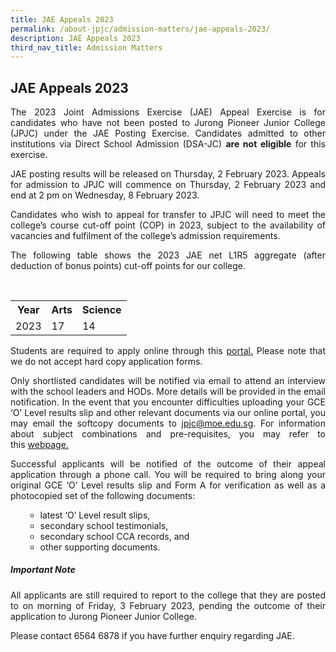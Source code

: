 ```yaml
---
title: JAE Appeals 2023
permalink: /about-jpjc/admission-matters/jae-appeals-2023/
description: JAE Appeals 2023
third_nav_title: Admission Matters
---
```

<div align=justify>
<h2>JAE Appeals 2023</h2>
	


<p>The 2023 Joint Admissions Exercise (JAE) Appeal Exercise is for candidates who have not been posted to Jurong Pioneer Junior College (JPJC) under the JAE Posting Exercise. Candidates admitted to other institutions via Direct School Admission (DSA-JC) <b> are not eligible</b> for this exercise.</p>

<p>JAE posting results will be released on Thursday, 2 February 2023. Appeals for admission to JPJC will commence on Thursday, 2 February 2023 and end at 2 pm on Wednesday, 8 February 2023.</p>
	
<p>Candidates who wish to appeal for transfer to JPJC will need to meet the college’s course cut-off point (COP) in 2023, subject to the availability of vacancies and fulfilment of the college’s admission requirements.</p>

<p>The following table shows the 2023 JAE net L1R5 aggregate (after deduction of bonus points) cut-off points for our college.</p>

<table> 
<tr> 
<th>Year</th> 
<th>Arts</th> 
<th>Science</th> 
</tr> 
<tr> 
<td>2023</td> 
<td>17</td> 
<td>14</td> 
</tr>
<tr></tr>	
</table>	
	
<p>	Students are required to apply online through this <a href="http://jae.jpjc.edu.sg/">portal.</a> Please note that we do not accept hard copy application forms.</p>


<p>Only shortlisted candidates will be notified via email to attend an interview with the school leaders and HODs. More details will be provided in the email notification. In the event that you encounter difficulties uploading your GCE ‘O’ Level results slip and other relevant documents via our online portal, you may email the softcopy documents to <a href = "mailto: jpjc@moe.edu.sg">jpjc@moe.edu.sg</a>. For information about subject combinations and pre-requisites, you may refer to this <a href="https://www.jpjc.moe.edu.sg/about/subject-combination/">webpage.</a>

<p>Successful applicants will be notified of the outcome of their appeal application through a phone call. You will be required to bring along your original GCE ‘O’ Level results slip and Form A for verification as well as a photocopied set of the following documents:</p>
<ol>     


<ul>
	<li> latest ‘O’ Level result slips,</li>
	<li> secondary school testimonials,</li>
	<li>  secondary school CCA records, and</li>
	<li>  other supporting documents.</li></ul></ol>
	
	
<h5>Important Note</h5>

<p> All applicants are still required to report to the college that they are posted to on morning of Friday, 3 February 2023, pending the outcome of their application to Jurong Pioneer Junior College.</p>

<p>Please contact 6564 6878 if you have further enquiry regarding JAE.</p>